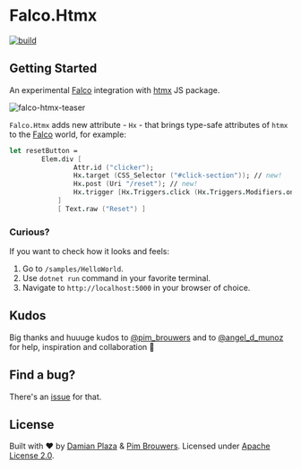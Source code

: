 # Falco.Htmx

<!-- [![NuGet Version](https://img.shields.io/nuget/v/Falco.svg)](https://www.nuget.org/packages/Falco.Htmx) -->
[![build](https://github.com/dpraimeyuu/Falco.Htmx/actions/workflows/build.yml/badge.svg)](https://github.com/dpraimeyuu/Falco.Htmx/actions/workflows/build.yml)

<!--
## Key Features

> TODO

## Design Goals

> TODO

## Learn

> TODO
-->

## Getting Started

An experimental [Falco](https://github.com/pimbrouwers/Falco) integration with [htmx](https://htmx.org) JS package.

![falco-htmx-teaser](https://user-images.githubusercontent.com/6437191/192160689-6fc059d2-55a6-4d75-b8e3-7c78de3c2a91.gif)

`Falco.Htmx` adds new attribute - `Hx` - that brings type-safe attributes of `htmx` to the [Falco](https://github.com/pimbrouwers/Falco) world, for example:

```fsharp
let resetButton =
        Elem.div [
                Attr.id ("clicker");
                Hx.target (CSS_Selector ("#click-section")); // new!
                Hx.post (Uri "/reset"); // new!
                Hx.trigger [Hx.Triggers.click (Hx.Triggers.Modifiers.once)] // new!
            ]
            [ Text.raw ("Reset") ]
```

### Curious?

If you want to check how it looks and feels:
1. Go to `/samples/HelloWorld`.
2. Use `dotnet run` command in your favorite terminal.
3. Navigate to `http://localhost:5000` in your browser of choice.

## Kudos

Big thanks and huuuge kudos to [@pim_brouwers](https://twitter.com/pim_brouwers) and to [@angel_d_munoz](https://twitter.com/angel_d_munoz) for help, inspiration and collaboration 🚀

## Find a bug?

There's an [issue](https://github.com/dpraimeyuu/Falco.Htmx/issues) for that.

## License

Built with ♥ by [Damian Plaza](https://github.com/dpraimeyuu) & [Pim Brouwers](https://github.com/pimbrouwers). Licensed under [Apache License 2.0](https://github.com/dpraimeyuu/Falco.Htmx/blob/master/LICENSE).
